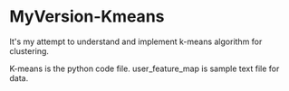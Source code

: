 # MyVersion-Kmeans
It's my attempt to understand and implement k-means algorithm for clustering.

K-means is the python code file.
user_feature_map is sample text file for data.
